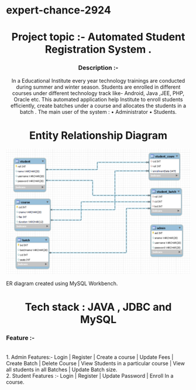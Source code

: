 # expert-chance-2924
<h1 align="center"> Project topic :- Automated Student Registration System .</h1>
<h3 align="center">Description :-</h3>
<p align="center"> In a Educational Institute every year  technology trainings are conducted during summer and winter season. Students are enrolled in different courses under different technology track like- Android, Java ,JEE, PHP, Oracle etc. This automated application help Institute to enroll students efficiently, create batches under a course and allocates the students  in a batch . The main user of the system : 
•	Administrator 
•	Students.
 </p>

<h1 align="center">Entity Relationship Diagram</h1>

<img src="asmsdbSchema.png">


ER diagram created using MySQL Workbench.
<h1 align="center"> Tech stack : JAVA , JDBC and MySQL</h1>
<h3> Feature :-   </h3> </br>
1. Admin Features:- Login | Register | Create a course | Update Fees | Create Batch | Delete Course | View Students in a particular course | View all students in all Batches | Update Batch size. </br>
2. Student Features :- Login | Register | Update Password | Enroll In a course.


